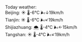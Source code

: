 Today weather:  
Beijing: ☀️ 🌡️-6°C 🌬️↓19km/h  
Tianjin: ☀️ 🌡️-6°C 🌬️↙19km/h  
Shijiazhuang: 🌨  🌡️-4°C 🌬️←15km/h  
Tangshan: ☀️ 🌡️-4°C 🌬️↙19km/h  
